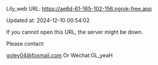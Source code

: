 Lily_web URL: https://ae6d-61-165-102-156.ngrok-free.app

Updated at: 2024-12-10 00:54:02

If you cannot open this URL, the server might be down.

Please contact: 

goley04@foxmail.com Or Wechat:GL_yeaH